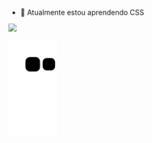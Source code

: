
- 🌱 Atualmente estou aprendendo CSS

<div>
    <a href="https://github.com/risxard>
    <img height="180em" src="https://github-readme-stats.vercel.app/api?username=Risxard&theme=blue-green"/>
    <img height="180em" src="https://github-readme-stats.vercel.app/api/top-langs/?username=Risxard}&theme=blue-green"/>
</div>
                                                                                                             
![Snake animation](https://github.com/rafaballerini/rafaballerini/blob/output/github-contribution-grid-snake.svg)
